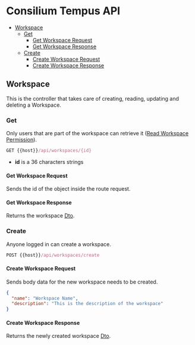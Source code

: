 # Consilium Tempus API

* [Workspace](#workspace)
  * [Get](#get)
    * [Get Workspace Request](#get-workspace-request)
    * [Get Workspace Response](#get-workspace-response)
  * [Create](#create)
    * [Create Workspace Request](#create-workspace-request)
    * [Create Workspace Response](#create-workspace-response)

## Workspace

This is the controller that takes care of creating, reading, updating and deleting a Workspace.

### Get

Only users that are part of the workspace can retrieve it ([Read Workspace Permission](../Security.md/#permissions)).

```js
GET {{host}}/api/workspaces/{id}
```

- **id** is a 36 characters strings

#### Get Workspace Request

Sends the id of the object inside the route request.

#### Get Workspace Response

Returns the workspace [Dto](dto/Dto.Workspace.md).

### Create

Anyone logged in can create a workspace.

```js
POST {{host}}/api/workspaces/create
```

#### Create Workspace Request

Sends body data for the new workspace needs to be created.

```json
{
  "name": "Workspace Name",
  "description": "This is the description of the workspace"
}
```

#### Create Workspace Response

Returns the newly created workspace [Dto](dto/Dto.Workspace.md).